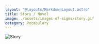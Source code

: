 ```yaml
---
layout: "@layouts/MarkdownLayout.astro"
title: Story / Novel
image: ./assets/images-of-signs/story.gif
category: Vocabulary
---
```


![Story](@signs/story.gif)
